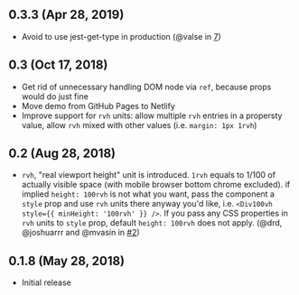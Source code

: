 ## 0.3.3 (Apr 28, 2019)
* Avoid to use jest-get-type in production (@valse in [7](https://github.com/mvasin/react-div-100vh/pull/7))

## 0.3 (Oct 17, 2018)
* Get rid of unnecessary handling DOM node via `ref`, because props would do just fine
* Move demo from GitHub Pages to Netlify
* Improve support for `rvh` units: allow multiple `rvh` entries in a propersty value, allow `rvh` mixed with other values (i.e. `margin: 1px 1rvh`)

## 0.2 (Aug 28, 2018)
* `rvh`, "real viewport height" unit is introduced. `1rvh` equals to 1/100 of actually visible space (with mobile browser bottom chrome excluded). if implied `height: 100rvh` is not what you want, pass the component a `style` prop and use `rvh` units there anyway you'd like, i.e. `<Div100vh style={{ minHeight: '100rvh' }} />`. If you pass any CSS properties in `rvh` units to `style` prop, default `height: 100rvh` does not apply. (@drd, @joshuarrr and @mvasin in [#2](https://github.com/mvasin/react-div-100vh/pull/2))

## 0.1.8 (May 28, 2018)
* Initial release
